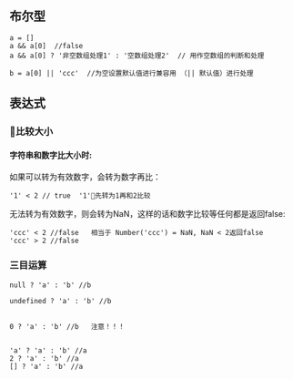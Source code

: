 ## 布尔型



```
a = []
a && a[0]  //false   
a && a[0] ? '非空数组处理1' : '空数组处理2'  // 用作空数组的判断和处理

b = a[0] || 'ccc'  //为空设置默认值进行兼容用 （|| 默认值）进行处理
```



## 表达式
### 比较大小
#### 字符串和数字比大小时:

如果可以转为有效数字，会转为数字再比：


```
'1' < 2 // true  '1'先转为1再和2比较
```

无法转为有效数字，则会转为NaN，这样的话和数字比较等任何都是返回false:



```
'ccc' < 2 //false   相当于 Number('ccc') = NaN, NaN < 2返回false
'ccc' > 2 //false
```




### 三目运算
```
null ? 'a' : 'b' //b

undefined ? 'a' : 'b' //b


0 ? 'a' : 'b' //b   注意！！！


'a' ? 'a' : 'b' //a
2 ? 'a' : 'b' //a  
[] ? 'a' : 'b' //a  
```